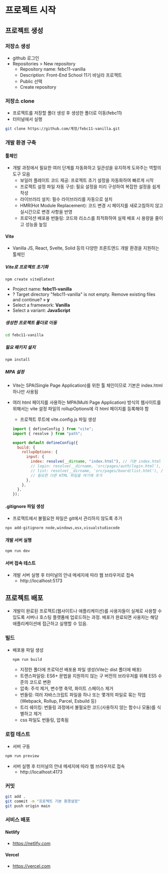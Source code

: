 # 프로젝트 시작

## 프로젝트 생성

### 저장소 생성

- github 로그인
- Repositories > New repository
  - Repository name: febc11-vanilla
  - Description: Front-End School 11기 바닐라 프로젝트
  - Public 선택
  - Create repository

### 저장소 clone

- 프로젝트를 저장할 폴더 생성 후 생성한 폴더로 이동(febc11)
- 터미널에서 실행

```sh
git clone https://github.com/계정/febc11-vanilla.git
```

### 개발 환경 구축

#### 툴체인

- 개발 과정에서 필요한 여러 단계를 자동화하고 일관성을 유지하게 도와주는 역할의 도구 모음
  - 보일러 플레이트 코드 제공: 프로젝트 초기 설정을 자동화하여 빠르게 시작
  - 프로젝트 설정 파일 자동 구성: 필요 설정을 미리 구성하여 복잡한 설정을 쉽게 작성
  - 라이브러리 설치: 필수 라이브러리를 자동으로 설치
  - HMR(Hot Module Replacement): 코드 변경 시 페이지를 새로고침하지 않고 실시간으로 변경 사항을 반영
  - 프로덕션 배포용 번들링: 코드와 리소스를 최적화하여 실제 배포 시 용량을 줄이고 성능을 높임

#### Vite

- Vanilla JS, React, Svelte, Solid 등의 다양한 프론트앤드 개발 환경을 지원하는 툴체인

##### Vite로 프로젝트 초기화

```sh
npm create vite@latest
```

- Project name: **febc11-vanilla**
- ? Target directory "febc11-vanilla" is not empty. Remove existing files and continue? » **y**
- Select a framework: **Vanilla**
- Select a variant: **JavaScript**

##### 생성한 프로젝트 폴더로 이동

```sh
cd febc11-vanilla
```

##### 필요 패키지 설치

```sh
npm install
```

##### MPA 설정

- Vite는 SPA(Single Page Application)를 위한 툴 체인이므로 기본은 index.html 하나만 사용됨
- 여러 html 페이지를 사용하는 MPA(Multi Page Application) 방식의 웹사이트를 위해서는 vite 설정 파일의 rollupOptions에 각 html 페이지를 등록해야 함

  - 프로젝트 루트에 vite.config.js 파일 생성

  ```js
  import { defineConfig } from "vite";
  import { resolve } from "path";

  export default defineConfig({
    build: {
      rollupOptions: {
        input: {
          index: resolve(__dirname, "index.html"), // 기본 index.html
          // login: resolve(__dirname, 'src/pages/auth/login.html'), // 추가 HTML 파일
          // list: resolve(__dirname, 'src/pages/board/list.html'), // 추가 HTML 파일
          // 필요한 다른 HTML 파일을 여기에 추가
        },
      },
    },
  });
  ```

#### .gitignore 파일 생성

- 프로젝트에서 불필요한 파일은 git에서 관리하지 않도록 추가

```sh
npx add-gitignore node,windows,osx,visualstudiocode
```

#### 개발 서버 실행

```sh
npm run dev
```

#### 서버 접속 테스트

- 개발 서버 실행 후 터미널의 안내 메세지에 따라 웹 브라우저로 접속
  - http://localhost:5173

## 프로젝트 배포

- 개발이 완료된 프로젝트(웹사이트나 애플리케이션)를 사용자들이 실제로 사용할 수 있도록 서버나 호스팅 플랫폼에 업로드하는 과정. 배포가 완료되면 사용자는 해당 애플리케이션에 접근하고 실행할 수 있음.

### 빌드

- 배포용 파일 생성
  ```sh
  npm run build
  ```
  - 지정한 폴더에 프로덕션 배포용 파일 생성(Vite는 dist 폴더에 배포)
  - 트랜스파일링: ES6+ 문법을 지원하지 않는 구 버전의 브라우저를 위해 ES5 수준의 코드로 변환
  - 압축: 주석 제거, 변수명 축약, 화이트 스페이스 제거
  - 번들링: 여러 자바스크립트 파일을 하나 또는 몇개의 파일로 묶는 작업 (Webpack, Rollup, Parcel, Esbuild 등)
  - 트리 쉐이킹: 번들링 과정에서 불필요한 코드(사용하지 않는 함수나 모듈)를 식별하고 제거
  - css 파일도 번들링, 압축됨

### 로컬 테스트

- 서버 구동

```sh
npm run preview
```

- 서버 실행 후 터미널의 안내 메세지에 따라 웹 브라우저로 접속
  - http://localhost:4173

### 커밋

```sh
git add .
git commit -m "프로젝트 기본 환경설정"
git push origin main
```

### 서비스 배포

#### Netlify

- <https://netlify.com>

#### Vercel

- <https://vercel.com>
